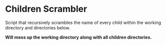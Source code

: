 # Children Scrambler

Script that recursively scrambles the name of every child within the working directory and directories below.

**Will mess up the working directory along with all children directories.**
